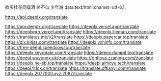 欲买桂花同载酒 终不似 少年游
data:text/html;charset=utf-8,<html contenteditable>1. </html>



https://api.deeplx.org/translate

https://api.deeplx.org/translate
https://deeplx.vercel.app/translate
https://deeplxpro.vercel.app/translate
https://deeplx.llleman.com/translate
https://translates.me/v2/translate
https://deeplx.papercar.top/translate
https://dlx.bitjss.com/translate
https://deeplx.ychinfo.com/translate
https://free-deepl.speedcow.top/translate
https://deeplx.keyrotate.com/translate
https://deepx.dumpit.top/translate
https://deepl.wuyongx.uk/translate
https://ghhosa.zzaning.com/translate
https://deeplx.he-sb.top/translate
https://deepl.aimoyu.tech/translate
https://deepl.tr1ck.cn/translate
https://translate.dftianyi.com/translate
https://deeplx.2077000.xyz:2087/translate
